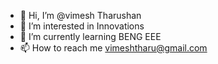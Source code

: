 - 👋 Hi, I’m @vimesh Tharushan
- 👀 I’m interested in Innovations
- 🌱 I’m currently learning BENG EEE
- 📫 How to reach me vimeshtharu@gmail.com


<!--
vimesh27/vimesh27 is a ✨ special ✨ repository because its `README.md` (this file) appears on your GitHub profile.
You can click the Preview link to take a look at your changes.
--->
